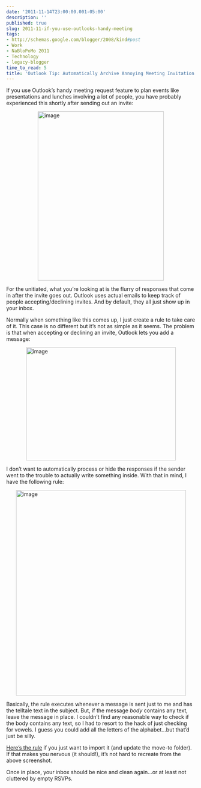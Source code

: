 ```yaml
---
date: '2011-11-14T23:00:00.001-05:00'
description: ''
published: true
slug: 2011-11-if-you-use-outlooks-handy-meeting
tags:
- http://schemas.google.com/blogger/2008/kind#post
- Work
- NaBloPoMo 2011
- Technology
- legacy-blogger
time_to_read: 5
title: 'Outlook Tip: Automatically Archive Annoying Meeting Invitation Responses'
---
```


<p>If you use Outlook’s handy meeting request feature to plan events like presentations and lunches involving a lot of people, you have probably experienced this shortly after sending out an invite:</p>
<p><img alt="image" height="450" src="http://lh6.ggpht.com/-iFZ7DYTrrMI/TsHj603FprI/AAAAAAAAEGA/6PHtuV8BmBw/image%25255B4%25255D.png" style="margin: 3px auto; display: block; float: none;" title="image" width="336" /></p>
<p>For the unitiated, what you’re looking at is the flurry of responses that come in after the invite goes out. Outlook uses actual emails to keep track of people accepting/declining invites. And by default, they all just show up in your inbox. </p>
<p>Normally when something like this comes up, I just create a rule to take care of it. This case is no different but it’s not as simple as it seems. The problem is that when accepting or declining an invite, Outlook lets you add a message:</p>
<p><img alt="image" height="301" src="http://lh4.ggpht.com/-ebqOHeQgZps/TsHj7ANm60I/AAAAAAAAEGI/0Qnsczbv2Gk/image%25255B14%25255D.png" style="margin: 3px auto; display: block; float: none;" title="image" width="399" /></p>  
<p>I don’t want to automatically process or hide the responses if the sender went to the trouble to actually write something inside. With that in mind, I have the following rule:</p>
<p><img alt="image" height="547" src="http://lh4.ggpht.com/-Fan8pwkERVs/TsHj7Y1BUvI/AAAAAAAAEGQ/UgmfMDf1CNU/image%25255B13%25255D.png" style="margin: 3px auto; display: block; float: none;" title="image" width="453" /></p>
<p>Basically, the rule executes whenever a message is sent just to me and has the telltale text in the subject. But, if the message <em>body</em> contains any text, leave the message in place. I couldn’t find any reasonable way to check if the body contains any text, so I had to resort to the hack of just checking for vowels. I guess you could add all the letters of the alphabet…but that’d just be silly.</p>
<p><a href="http://dl.dropbox.com/u/11272726/blog/Hide%20Annoying%20Meeting%20Responses.rwz">Here’s the rule</a> if you just want to import it (and update the move-to folder). If that makes you nervous (it should!), it’s not hard to recreate from the above screenshot.</p>
<p>Once in place, your inbox should be nice and clean again…or at least not cluttered by empty RSVPs.</p>